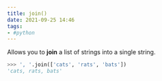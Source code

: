 ```yaml
---
title: join()
date: 2021-09-25 14:46
tags:
- #python
---
```


Allows you to **join** a list of strings into a single string.

```python
>>> ', '.join(['cats', 'rats', 'bats'])
'cats, rats, bats'
```
